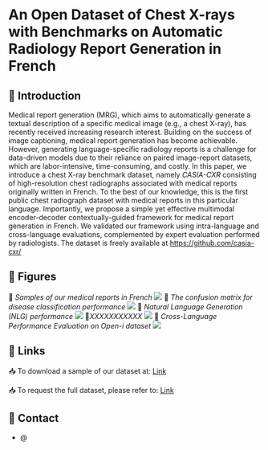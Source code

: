 # An Open Dataset of Chest X-rays with Benchmarks on Automatic Radiology Report Generation in French

## 📔 Introduction
Medical report generation (MRG), which aims to automatically generate a textual description of a specific medical image (e.g., a chest X-ray), has recently received increasing research interest. Building on the success of image captioning, medical report generation has become achievable. However, generating language-specific radiology reports is a challenge for data-driven models due to their reliance on paired image-report datasets, which are labor-intensive, time-consuming, and costly. In this paper, we introduce a chest X-ray benchmark dataset, namely *CASIA-CXR* consisting of high-resolution chest radiographs associated with medical reports originally written in French. To the best of our knowledge, this is the first public chest radiograph dataset with medical reports in this particular language. Importantly, we propose a simple yet effective multimodal encoder-decoder contextually-guided framework for medical report generation in French. We validated our framework using intra-language and cross-language evaluations, complemented by expert evaluation performed by radiologists. The dataset is freely available at https://github.com/casia-cxr/

## 📔 Figures
📑  *Samples of our medical reports in French*
![](https://metmer.net/CASIA-CXR/Img/sample.jpg)
📑 *The confusion matrix for disease classification performance*
![](https://metmer.net/CASIA-CXR/Img/Matrix.jpg)
📑 *Natural Language Generation (NLG) performance*
![](https://metmer.net/CASIA-CXR/Img/Imgp.jpg)
📑*XXXXXXXXXXX*
![](https://metmer.net/CASIA-CXR/Img/RRRd.jpg)
📑 *Cross-Language Performance Evaluation on Open-i dataset*
![](https://metmer.net/CASIA-CXR/Img/Figure_2.png)

## 📔 Links
📥 To download a sample of our dataset at: [Link](https://metmer.net/CASIA-CXR/Download/Download.php)

📥 To request the full dataset, please refer to: [Link](https://www.casia-cxr.net/Downloads.html)
## 📔 Contact
* @
